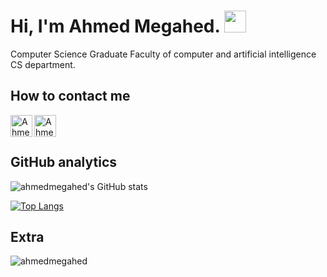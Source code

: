 <h1>Hi, I'm Ahmed Megahed. <img src="https://media.giphy.com/media/hvRJCLFzcasrR4ia7z/giphy.gif" width="35"></h1>

Computer Science Graduate Faculty of computer and artificial intelligence CS department.
## How to contact me

<a href="[https://www.linkedin.com/in/alikehel](https://www.linkedin.com/in/ahmed-megahed-18048018b/)">
    <img
        align="left"
        alt="Ahmed Megahed | Linkedin"
        src="https://img.shields.io/badge/linkedin-%231DA1F2.svg?style=for-the-badge&logo=linkedin&logoColor=white"
        height="35px"
    /> </a
>
<a href="mailto:megahedahmed346@gmail.com">
    <img
        align="left"
        alt="Ahmed Megahed | Gmail"
        src="https://img.shields.io/badge/Gmail-D14836?style=for-the-badge&logo=gmail&logoColor=white"
        height="35px"
    />
</a>

<br/>
<br/>



## GitHub analytics

![ahmedmegahed's GitHub stats](https://github-readme-stats.vercel.app/api?username=Ahmedmegahed72&show_icons=true&theme=transparent)

[![Top Langs](https://github-readme-stats.vercel.app/api/top-langs?username=Ahmedmegahed72&show_icons=true&locale=en&layout=compact&theme=transparent&hide=java)](https://github.com/anuraghazra/github-readme-stats)

## Extra

<p align="left">
    <img
        src="https://komarev.com/ghpvc/?username=Ahmedmegahed72&label=Profile%20views&color=0e75b6&style=flat"
        alt="ahmedmegahed"
    />
</p>
